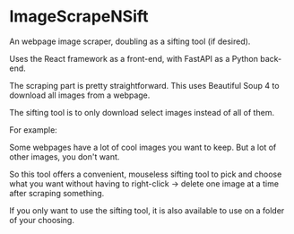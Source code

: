 # ImageScrapeNSift

An webpage image scraper, doubling as a sifting tool (if desired).

Uses the React framework as a front-end, with FastAPI as a Python back-end.

The scraping part is pretty straightforward. This uses Beautiful Soup 4 to download all images from a webpage.

The sifting tool is to only download select images instead of all of them.

For example:

Some webpages have a lot of cool images you want to keep. But a lot of other images, you don't want.

So this tool offers a convenient, mouseless sifting tool to pick and choose what you want without having to right-click -> delete one image at a time after scraping something.

If you only want to use the sifting tool, it is also available to use on a folder of your choosing.
